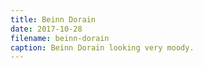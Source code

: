 ```yaml
---
title: Beinn Dorain 
date: 2017-10-28
filename: beinn-dorain
caption: Beinn Dorain looking very moody. 
---
```


